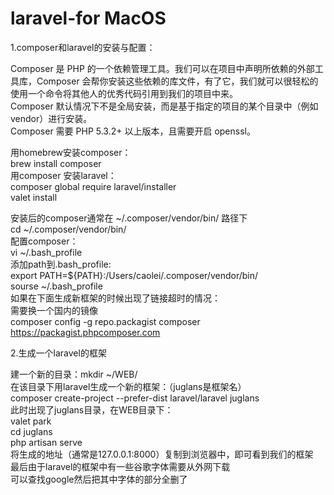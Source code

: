 # laravel-for MacOS

1.composer和laravel的安装与配置：  
  
Composer 是 PHP 的一个依赖管理工具。我们可以在项目中声明所依赖的外部工具库，Composer 会帮你安装这些依赖的库文件，有了它，我们就可以很轻松的使用一个命令将其他人的优秀代码引用到我们的项目中来。  
Composer 默认情况下不是全局安装，而是基于指定的项目的某个目录中（例如 vendor）进行安装。  
Composer 需要 PHP 5.3.2+ 以上版本，且需要开启 openssl。  
  
用homebrew安装composer：  
brew install composer  
用composer 安装laravel：  
composer global require laravel/installer  
valet install  

安装后的composer通常在 ~/.composer/vendor/bin/ 路径下  
cd ~/.composer/vendor/bin/   
配置composer：  
vi ~/.bash_profile  
添加path到.bash_profile:  
export PATH=${PATH}:/Users/caolei/.composer/vendor/bin/  
sourse ~/.bash_profile  
如果在下面生成新框架的时候出现了链接超时的情况：  
需要换一个国内的镜像  
composer config -g repo.packagist composer https://packagist.phpcomposer.com  
  
  
2.生成一个laravel的框架  
  
建一个新的目录：mkdir ~/WEB/  
在该目录下用laravel生成一个新的框架：（juglans是框架名）  
composer create-project --prefer-dist laravel/laravel juglans  
此时出现了juglans目录，在WEB目录下：  
valet park  
cd juglans  
php artisan serve  
将生成的地址（通常是127.0.0.1:8000）复制到浏览器中，即可看到我们的框架  
最后由于laravel的框架中有一些谷歌字体需要从外网下载  
可以查找google然后把其中字体的部分全删了  
